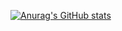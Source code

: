 [![Anurag's GitHub stats](https://github-readme-stats.vercel.app/api?username=Parsnip113)](https://github.com/anuraghazra/github-readme-stats)
